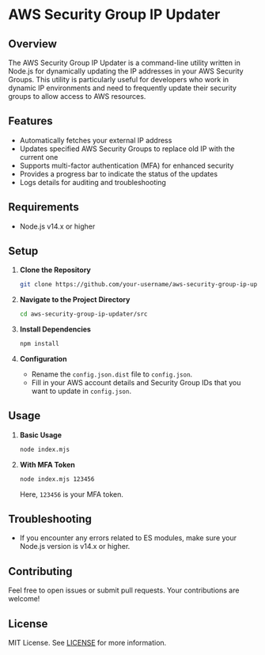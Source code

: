 # AWS Security Group IP Updater

## Overview

The AWS Security Group IP Updater is a command-line utility written in Node.js for dynamically updating the IP addresses in your AWS Security Groups. This utility is particularly useful for developers who work in dynamic IP environments and need to frequently update their security groups to allow access to AWS resources.

## Features

- Automatically fetches your external IP address
- Updates specified AWS Security Groups to replace old IP with the current one
- Supports multi-factor authentication (MFA) for enhanced security
- Provides a progress bar to indicate the status of the updates
- Logs details for auditing and troubleshooting

## Requirements

- Node.js v14.x or higher

## Setup

1. **Clone the Repository**

   ```bash
   git clone https://github.com/your-username/aws-security-group-ip-updater.git
   ```

2. **Navigate to the Project Directory**

   ```bash
   cd aws-security-group-ip-updater/src
   ```

3. **Install Dependencies**

   ```bash
   npm install
   ```

4. **Configuration**

   - Rename the `config.json.dist` file to `config.json`.
   - Fill in your AWS account details and Security Group IDs that you want to update in `config.json`.

## Usage

1. **Basic Usage**

   ```bash
   node index.mjs
   ```

2. **With MFA Token**

   ```bash
   node index.mjs 123456
   ```

   Here, `123456` is your MFA token.

## Troubleshooting

- If you encounter any errors related to ES modules, make sure your Node.js version is v14.x or higher.

## Contributing

Feel free to open issues or submit pull requests. Your contributions are welcome!

## License

MIT License. See [LICENSE](LICENSE) for more information.
